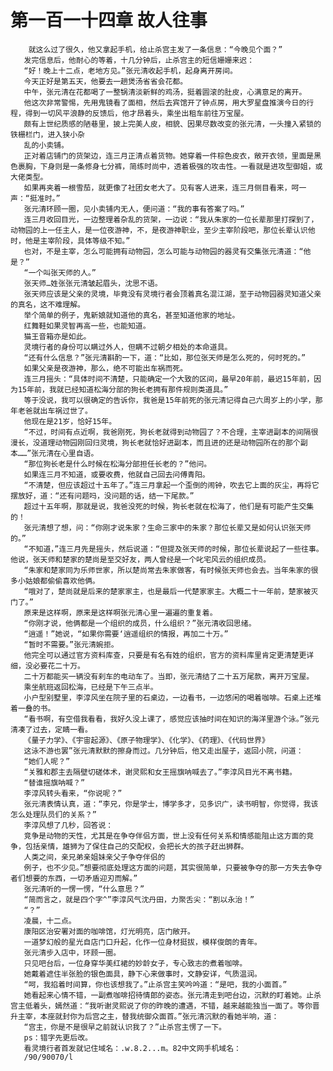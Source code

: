 # 第一百一十四章 故人往事
        就这么过了很久，他又拿起手机，给止杀宫主发了一条信息：“今晚见个面？”
       发完信息后，他耐心的等着，十几分钟后，止杀宫主的短信姗姗来迟：
       “好！晚上十二点，老地方见。”张元清收起手机，起身离开房间。
       今天正好是第五天，他要去一趟煲汤省省会花都。
       中午，张元清在花都喝了一整锅清淡新鲜的鸡汤，挺着圆滚的肚皮，心满意足的离开。
       他这次非常警惕，先用鬼镜看了面相，然后去宾馆开了钟点房，用大罗星盘推演今日的行程，得到一切风平浪静的反馈后，他才昂着头，乘坐出租车前往万宝屋。
       颇有上世纪质感的陋巷里，披上完美人皮，相貌、因果尽数改变的张元清，一头撞入紧锁的铁栅栏门，进入狭小杂
       乱的小卖铺。
       正对着店铺门的货架边，连三月正清点着货物。她穿着一件棕色皮衣，敞开衣领，里面是黑色裹胸，下身则是一条修身七分裤，简练时尚中，透着极强的攻击性。一看就是进攻型御姐，或大佬类型。
       如果再夹着一根雪茄，就更像了社团女老大了。见有客人进来，连三月侧目看来，呵一声：“挺准时。”
       张元清环顾一圈，见小卖铺内无人，便问道：“我的事有答案了吗。”
       连三月收回目光，一边整理着杂乱的货架，一边说：“我从朱家的一位长辈那里打探到了，动物园的上一任主人，是一位夜游神，不，是夜游神职业，至少主宰阶段吧，那位长辈认识他时，他是主宰阶段，具体等级不知。”
       也对，不是主宰，怎么可能拥有动物园，怎么可能与动物园的器灵有交集张元清道：“他是？”
       “一个叫张天师的人。”
       张天师…姓张张元清皱起眉头，沈思不语。
       张天师应该是父亲的灵境，毕竟没有灵境行者会顶着真名混江湖，至于动物园器灵知道父亲的真名，这不难理解。
       举个简单的例子，鬼新娘就知道他的真名，甚至知道他家的地址。
       红舞鞋如果灵智再高一些，也能知道。
       猫王音箱亦是如此。
       灵境行者的身份可以瞒过外人，但瞒不过朝夕相处的本命道具。
       “还有什么信息？”张元清斟酌一下，道：“比如，那位张天师是怎么死的，何时死的。”
       如果父亲是夜游神，那么，绝不可能出车祸而死。
       连三月摇头：“具体时间不清楚，只能确定一个大致的区间，最早20年前，最迟15年前，因为15年前，我就已经知道松海分部的狗长老拥有那件规则类道具。”
       等于没说，我可以很确定的告诉你，我爸是15年前死的张元清记得自己六周岁上的小学，那年老爸就出车祸过世了。
       他现在是21岁，恰好15年。
       “不过，时间有点近啊，我爸刚死，狗长老就得到动物园了？不合理，主宰进副本的间隔很漫长，没道理动物园刚回归灵境，狗长老就恰好进副本，而且进的还是动物园所在的那个副本……”张元清在心里自语。
       “那位狗长老是什么时候在松海分部担任长老的？”他问。
       如果连三月不知道，或要收费，他就自己回去问傅青阳。
       “不清楚，但应该超过十五年了。”连三月拿起一个歪倒的闹钟，吹去它上面的灰尘，再将它摆放好，道：“还有问题吗，没问题的话，结一下尾款。”
       超过十五年啊，那就是说，我爸没死的时候，狗长老就在松海了，他们是有可能产生交集的！
       张元清想了想，问：“你刚才说朱家？生命三家中的朱家？那位长辈又是如何认识张天师的。”
       “不知道，”连三月先是摇头，然后说道：“但提及张天师的时候，那位长辈说起了一些往事。他说，张天师和楚家的楚尚是至交好友，两人曾经是一个叱宅风云的组织成员。
       “朱家和楚家同为乐师世家，所以楚尚常去朱家做客，有时候张天师也会去。当年朱家的很多小姑娘都偷偷喜欢他俩。
       “哦对了，楚尚就是后来的楚家家主，也是最后一代楚家家主。大概二十一年前，楚家被灭门了。”
       原来是这样啊，原来是这样啊张元清心里一遍遍的重复着。
       “你刚才说，他俩都是一个组织的成员，什么组织？”张元清收回思绪。
       “逍遥！”她说，“如果你需要‘逍遥组织的情报，再加二十万。”
       “暂时不需要。”张元清婉拒。
       他完全可以通过官方资料库查，只要是有名有姓的组织，官方的资料库里肯定更清楚更详细，没必要花二十万。
       二十万都能买一辆没有刹车的电动车了。当即，张元清结了二十五万尾款，离开万宝屋。
       乘坐航班返回松海，已经是下午三点半。
       小户型别墅里，李淳风坐在院子里的石桌边，一边看书，一边悠闲的喝着咖啡。石桌上还堆着一叠的书。
       “看书啊，有空借我看看，我好久没上课了，感觉应该抽时间在知识的海洋里游个泳。”张元清凑了过去，定睛一看。
       《量子力学》、《宇宙起源》、《原子物理学》、《化学》、《药理》、《代码世界》
       这泳不游也罢”张元清默默的擦身而过。几分钟后，他又走出屋子，返回小院，问道：
       “她们人呢？”
       “关雅和郡主去隔壁切磋体术，谢灵熙和女王摇旗呐喊去了。”李淳风目光不离书籍。
       “替谁摇旗呐喊？”
       李淳风转头看来，“你说呢？”
       张元清表情认真，道：“李兄，你是学士，博学多才，见多识广，读书明智，你觉得，我该怎么处理队员们的关系？”
       李淳风想了几秒，回答说：
       竞争是动物的天性，尤其是在争夺伴侣方面，世上没有任何关系和情感能阻止这方面的竞争，包括亲情，雄狮为了保住自己的交配权，会把长大的孩子赶出狮群。
       人类之间，亲兄弟亲姐妹亲父子争夺伴侣的
       例子，也不少见。”想要彻底处理这方面的问题，其实很简单，只要被争夺的那一方失去争夺者们想要的东西，一切矛盾迎刃而解。”
       张元清听的一愣一愣，“什么意思？”
       “简而言之，就是四个字^”李淳风气沈丹田，力聚舌尖：“割以永治！”
       “？”
       凌晨，十二点。
       康阳区治安署对面的咖啡馆，灯光明亮，店门敞开。
       一道梦幻般的星光自店门口升起，化作一位身材挺拔，模样俊朗的青年。
       张元清步入店中，环顾一圈。
       只见吧台后，一位身穿华美红裙的妙龄女子，专心致志的煮着咖啡。
       她戴着遮住半张脸的银色面具，静下心来做事时，文静安详，气质温润。
       “呵，我掐着时间算，你也该想我了。”止杀宫主笑吟吟道：“是吧，我的小面首。”
       她看起来心情不错，一副煮咖啡招待情郎的姿态。张元清走到吧台边，沉默的盯着她。止杀宫主低着头，嫣然道：“我听谢灵熙说了你的昨晚的遭遇，不错，越来越能独当一面了。等你晋升主宰，本座就封你为后宫之主，替我统御众面首。”张元清沉默的看她半响，道：
       “宫主，你是不是很早之前就认识我了？”止杀宫主愣了一下。
       ps：错字先更后改。
       看灵境行者首发就记住域名：.w.8.2...m。82中文网手机域名：
       /90/90070/l